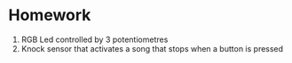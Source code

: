 # Homework

1. RGB Led controlled by 3 potentiometres
2. Knock sensor that activates a song that stops when a button is pressed
